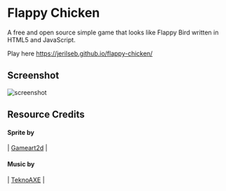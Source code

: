 # Flappy Chicken
A free and open source simple game that looks like Flappy Bird written in HTML5 and JavaScript.

Play here https://jerilseb.github.io/flappy-chicken/

## Screenshot

![screenshot](https://user-images.githubusercontent.com/3944720/31861505-fab53434-b74b-11e7-9614-74884db79b9a.gif)


## Resource Credits

#### Sprite by             
| [Gameart2d](http://www.gameart2d.com/) |

#### Music by
| [TeknoAXE](http://teknoaxe.com/Home.php) |
